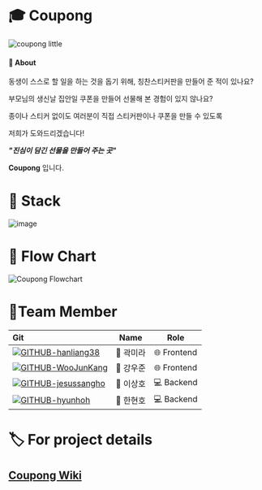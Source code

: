 # 🎓 Coupong

![coupong little](https://user-images.githubusercontent.com/66916041/98778884-5baf9680-2436-11eb-819e-86cc6c73b6b3.png)

#### 🚀 About
동생이 스스로 할 일을 하는 것을 돕기 위해,
칭찬스티커판을 만들어 준 적이 있나요?

부모님의 생신날 집안일 쿠폰을 만들어 선물해 본 경험이 있지 않나요?

종이나 스티커 없이도 여러분이 직접 스티커판이나 쿠폰을 만들 수 있도록 

저희가 도와드리겠습니다!

**_"진심이 담긴 선물을 만들어 주는 곳"_**

****Coupong**** 입니다.

# 🔆 Stack
![image](https://user-images.githubusercontent.com/66219179/111104280-a9c6d900-8593-11eb-8d82-a1087c1d5f5a.png)

# 📌 Flow Chart
![Coupong Flowchart](https://user-images.githubusercontent.com/66916041/98794741-bc49ce00-244c-11eb-9947-1ab73f0a513a.jpg)

# 👥Team Member
|Git|Name|Role|
|:--|:--:|:--:|   
|[![GITHUB-hanliang38](https://img.shields.io/badge/GITHUB-hanliang38-black?style=for-the-badge&logo=GitHub)](https://github.com/hanliang38)|👨 곽미라|🌐 Frontend|
|[![GITHUB-WooJunKang](https://img.shields.io/badge/GITHUB-WooJunKang-pink?style=for-the-badge&logo=GitHub)](https://github.com/WooJunKang)|👩 강우준|🌐 Frontend|
|[![GITHUB-jesussangho](https://img.shields.io/badge/GITHUB-jesussangho-blue?style=for-the-badge&logo=GitHub)](https://github.com/jesussangho)|👨 이상호|💻 Backend|
|[![GITHUB-hyunhoh](https://img.shields.io/badge/GITHUB-hyunhoh-green?style=for-the-badge&logo=GitHub)](https://github.com/hyunhoh)|👨 한현호|💻 Backend|   

# 🏷️ For project details
## [Coupong Wiki](https://github.com/codestates/im23-coupong-server/wiki)